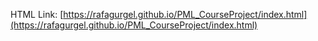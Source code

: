 HTML Link: [https://rafagurgel.github.io/PML_CourseProject/index.html](https://rafagurgel.github.io/PML_CourseProject/index.html)
